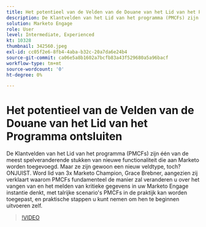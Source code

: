 ```yaml
---
title: Het potentieel van de Velden van de Douane van het Lid van het Programma ontsluiten
description: De Klantvelden van het Lid van het programma (PMCFs) zijn één van de meest spelveranderende stukken van nieuwe functionaliteit die aan Marketo worden toegevoegd.
solution: Marketo Engage
role: User
level: Intermediate, Experienced
kt: 10328
thumbnail: 342560.jpeg
exl-id: cc05f2e6-8fb4-4aba-b32c-20a7da6e24b4
source-git-commit: ca06e5a8b1602a7bcfb83a43f529680a5a96bacf
workflow-type: tm+mt
source-wordcount: '0'
ht-degree: 0%

---
```


# Het potentieel van de Velden van de Douane van het Lid van het Programma ontsluiten

De Klantvelden van het Lid van het programma (PMCFs) zijn één van de meest spelveranderende stukken van nieuwe functionaliteit die aan Marketo worden toegevoegd. Maar ze zijn gewoon een nieuw veldtype, toch? ONJUIST. Word lid van 3x Marketo Champion, Grace Brebner, aangezien zij verklaart waarom PMCFs fundamenteel de manier zal veranderen u over het vangen van en het melden van kritieke gegevens in uw Marketo Engage instantie denkt, met talrijke scenario&#39;s PMCFs in de praktijk kan worden toegepast, en praktische stappen u kunt nemen om hen te beginnen uitvoeren zelf.

>[!VIDEO](https://video.tv.adobe.com/v/342560/?quality=12&learn=on)
